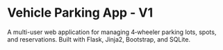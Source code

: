 # Vehicle Parking App - V1

A multi-user web application for managing 4‑wheeler parking lots, spots, and reservations.
Built with Flask, Jinja2, Bootstrap, and SQLite.